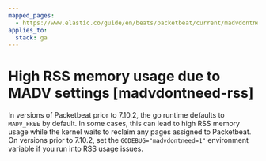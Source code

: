 ```yaml
---
mapped_pages:
  - https://www.elastic.co/guide/en/beats/packetbeat/current/madvdontneed-rss.html
applies_to:
  stack: ga
---
```


# High RSS memory usage due to MADV settings [madvdontneed-rss]

In versions of Packetbeat prior to 7.10.2, the go runtime defaults to `MADV_FREE` by default. In some cases, this can lead to high RSS memory usage while the kernel waits to reclaim any pages assigned to Packetbeat. On versions prior to 7.10.2, set the `GODEBUG="madvdontneed=1"` environment variable if you run into RSS usage issues.

